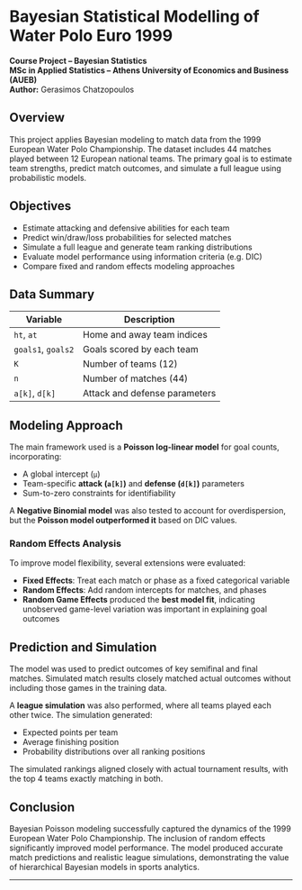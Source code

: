 # Bayesian Statistical Modelling of Water Polo Euro 1999

**Course Project – Bayesian Statistics**  
**MSc in Applied Statistics – Athens University of Economics and Business (AUEB)**  
**Author:** Gerasimos Chatzopoulos

## Overview

This project applies Bayesian modeling to match data from the 1999 European Water Polo Championship. The dataset includes 44 matches played between 12 European national teams. The primary goal is to estimate team strengths, predict match outcomes, and simulate a full league using probabilistic models.

## Objectives

- Estimate attacking and defensive abilities for each team
- Predict win/draw/loss probabilities for selected matches
- Simulate a full league and generate team ranking distributions
- Evaluate model performance using information criteria (e.g. DIC)
- Compare fixed and random effects modeling approaches

## Data Summary

| Variable     | Description                      |
|--------------|----------------------------------|
| `ht`, `at`   | Home and away team indices       |
| `goals1`, `goals2` | Goals scored by each team |
| `K`          | Number of teams (12)             |
| `n`          | Number of matches (44)           |
| `a[k]`, `d[k]` | Attack and defense parameters |

## Modeling Approach

The main framework used is a **Poisson log-linear model** for goal counts, incorporating:

- A global intercept (`μ`)
- Team-specific **attack (`a[k]`)** and **defense (`d[k]`)** parameters
- Sum-to-zero constraints for identifiability

A **Negative Binomial model** was also tested to account for overdispersion, but the **Poisson model outperformed it** based on DIC values.

### Random Effects Analysis

To improve model flexibility, several extensions were evaluated:

- **Fixed Effects**: Treat each match or phase as a fixed categorical variable
- **Random Effects**: Add random intercepts for matches, and phases
- **Random Game Effects** produced the **best model fit**, indicating unobserved game-level variation was important in explaining goal outcomes

## Prediction and Simulation

The model was used to predict outcomes of key semifinal and final matches. Simulated match results closely matched actual outcomes without including those games in the training data.

A **league simulation** was also performed, where all teams played each other twice. The simulation generated:

- Expected points per team
- Average finishing position
- Probability distributions over all ranking positions

The simulated rankings aligned closely with actual tournament results, with the top 4 teams exactly matching in both.

## Conclusion

Bayesian Poisson modeling successfully captured the dynamics of the 1999 European Water Polo Championship. The inclusion of random effects significantly improved model performance. The model produced accurate match predictions and realistic league simulations, demonstrating the value of hierarchical Bayesian models in sports analytics.

---
